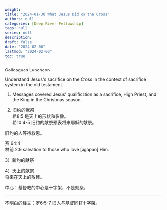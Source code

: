 ```yaml
---
weight: 
title: "2024-01-30 What Jesus Did on the Cross"
authors: null
categories: [Deep River Fellowship]
tags: null
series: null
description: 
draft: false
date: "2024-02-06"
lastmod: "2024-02-06"
toc: true
---
```


Colleagues Luncheon

<!--more-->

Understand Jesus's sacrifice on the Cross in the context of sacrifice system in the old testament.

1) Messages covered Jesus' qualification as a sacrifice, High Priest, and the King in the Christmas season.

2) 旧约的献祭  
希8:5 是天上的形状和影像。  
希10:4-5 旧约的献祭预表将来耶稣的献祭。  

旧约的人等待救恩。

赛 64:4  
林前 2:9 salvation to those who love [agapao] Him.

3）新约的献祭

4）天上的献祭  
将来在天上的敬拜。

中心：基督教的中心是十字架，不是规条。

<hr>
不明白的经文：罗6:5-7 旧人与基督同钉十字架。